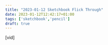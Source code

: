 ```yaml
---
title: "2023-01-12 Sketchbook Flick Through"
date: 2023-01-12T12:42:17+01:00
tags: ['sketchbook','pencil']
draft: true
---
```

[vid]
